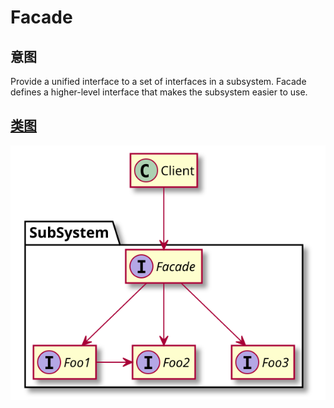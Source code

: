 # Facade

## 意图
Provide a unified interface to a set of interfaces in a subsystem.
Facade defines a higher-level interface that makes the subsystem easier to use.

## [类图](./Class.txt)
![](./Class.svg)
